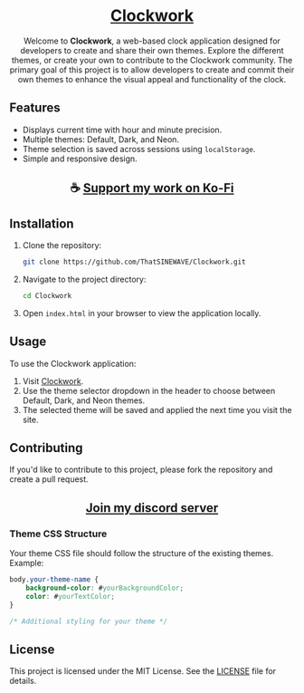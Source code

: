 <div align="center">

#  [Clockwork](https://thatsinewave.github.io/Clockwork)

Welcome to **Clockwork**, a web-based clock application designed for developers to create and share their own themes. Explore the different themes, or create your own to contribute to the Clockwork community.
The primary goal of this project is to allow developers to create and commit their own themes to enhance the visual appeal and functionality of the clock.

</div>

## Features

- Displays current time with hour and minute precision.
- Multiple themes: Default, Dark, and Neon.
- Theme selection is saved across sessions using `localStorage`.
- Simple and responsive design.

<div align="center">

## ☕ [Support my work on Ko-Fi](https://ko-fi.com/thatsinewave)

</div>

## Installation

1. Clone the repository:
    ```sh
    git clone https://github.com/ThatSINEWAVE/Clockwork.git
    ```

2. Navigate to the project directory:
    ```sh
    cd Clockwork
    ```

3. Open `index.html` in your browser to view the application locally.

## Usage

To use the Clockwork application:

1. Visit [Clockwork](https://thatsinewave.github.io/Clockwork).
2. Use the theme selector dropdown in the header to choose between Default, Dark, and Neon themes.
3. The selected theme will be saved and applied the next time you visit the site.

## Contributing

If you'd like to contribute to this project, please fork the repository and create a pull request.

<div align="center">

## [Join my discord server](https://discord.gg/2nHHHBWNDw)

</div>

### Theme CSS Structure

Your theme CSS file should follow the structure of the existing themes. Example:

```css
body.your-theme-name {
    background-color: #yourBackgroundColor;
    color: #yourTextColor;
}

/* Additional styling for your theme */
```

## License

This project is licensed under the MIT License. See the [LICENSE](LICENSE) file for details.
